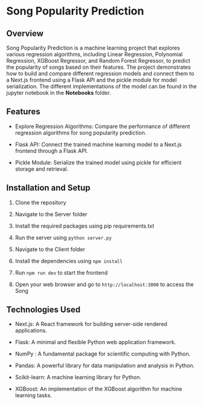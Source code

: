 # Song Popularity Prediction

## Overview

Song Popularity Prediction is a machine learning project that explores various regression algorithms, including Linear Regression, Polynomial Regression, XGBoost Regressor, and Random Forest Regressor, to predict the popularity of songs based on their features. The project demonstrates how to build and compare different regression models and connect them to a Next.js frontend using a Flask API and the pickle module for model serialization.
The different implementations of the model can be found in the jupyter notebook in the **Notebooks** folder.

## Features

- Explore Regression Algorithms: Compare the performance of different regression algorithms for song popularity prediction.

- Flask API: Connect the trained machine learning model to a Next.js frontend through a Flask API.

- Pickle Module: Serialize the trained model using pickle for efficient storage and retrieval.


## Installation and Setup

1. Clone the repository

2. Navigate to the Server folder

3. Install the required packages using pip requirements.txt

4. Run the server using `python server.py`

5. Navigate to the Client folder

6. Install the dependencies using `npm install`

7. Run `npm run dev` to start the frontend

8. Open your web browser and go to `http://localhost:3000` to access the Song 

## Technologies Used

- Next.js: A React framework for building server-side rendered applications.

- Flask: A minimal and flexible Python web application framework.

- NumPy : A fundamental package for scientific computing with Python.

- Pandas: A powerful library for data manipulation and analysis in Python.

- Scikit-learn: A machine learning library for Python.

- XGBoost: An implementation of the XGBoost algorithm for machine learning tasks.
